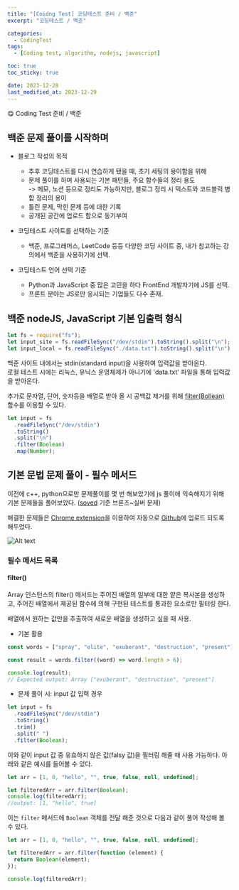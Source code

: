 ```yaml
---
title: "[Coidng Test] 코딩테스트 준비 / 백준"
excerpt: "코딩테스트 / 백준"

categories:
  - CodingTest
tags:
  - [Coding test, algorithm, nodejs, javascript]

toc: true
toc_sticky: true

date: 2023-12-28
last_modified_at: 2023-12-29
---
```


😋 Coding Test 준비 / 백준

## 백준 문제 풀이를 시작하며

- 블로그 작성의 목적

  - 추후 코딩테스트를 다시 연습하게 됐을 때, 초기 세팅의 용이함을 위해
  - 문제 풀이를 하며 사용되는 기본 패턴들, 주요 함수들의 정리 용도  
    -> 메모, 노션 등으로 정리도 가능하지만, 블로그 정리 시 텍스트와 코드블럭 병합 정리의 용이
  - 틀린 문제, 막힌 문제 등에 대한 기록
  - 공개된 공간에 업로드 함으로 동기부여

- 코딩테스트 사이트를 선택하는 기준
  - 백준, 프로그래머스, LeetCode 등등 다양한 코딩 사이트 중, 내가 참고하는 강의에서 백준을 사용하기에 선택.
- 코딩테스트 언어 선택 기준
  - Python과 JavaScript 중 많은 고민을 하다 FrontEnd 개발자기에 JS를 선택.
  - 프론트 분야는 JS로만 응시되는 기업들도 다수 존재.

## 백준 nodeJS, JavaScript 기본 입출력 형식

```js
let fs = require("fs");
let input_site = fs.readFileSync("/dev/stdin").toString().split("\n");
let input_local = fs.readFileSync("./data.txt").toString().split("\n");
```

백준 사이트 내에서는 stdin(standard input)을 사용하여 입력값을 받아온다.  
로컬 테스트 시에는 리눅스, 유닉스 운영체제가 아니기에 'data.txt' 파일을 통해 입력값을 받아온다.

추가로 문자열, 단어, 숫자등을 배열로 받아 올 시 공백값 제거를 위해 [filter(Bollean)](#filter) 함수를 이용할 수 있다.

```js
let input = fs
  .readFileSync("/dev/stdin")
  .toString()
  .split("\n")
  .filter(Boolean)
  .map(Number);
```

## 기본 문법 문제 풀이 - 필수 메서드

이전에 c++, python으로만 문제풀이를 몇 번 해보았기에 js 풀이에 익숙해지기 위해 기본 문제들을 풀어보았다. ([soved](https://solved.ac/problems/level) 기준 브론즈~실버 문제)

해결한 문제들은 [Chrome extension](https://chromewebstore.google.com/detail/ccammcjdkpgjmcpijpahlehmapgmphmk?hl=ko&utm_source=ext_sidebar)을 이용하여 자동으로 [Github](https://github.com/bbyik-k/Baekjoon)에 업로드 되도록 해두었다.

![Alt text](https://github.com/bbyik-k/bbyik-k.github.io/assets/47810773/e970e8e5-c1d3-4be3-8a53-4f7171cacd00)

### 필수 메서드 목록

#### filter()

Array 인스턴스의 filter() 메서드는 주어진 배열의 일부에 대한 얕은 복사본을 생성하고, 주어진 배열에서 제공된 함수에 의해 구현된 테스트를 통과한 요소로만 필터링 한다.

배열에서 원하는 값만을 추출하여 새로운 배열을 생성하고 싶을 때 사용.

- 기본 활용

```js
const words = ["spray", "elite", "exuberant", "destruction", "present"];

const result = words.filter((word) => word.length > 6);

console.log(result);
// Expected output: Array ["exuberant", "destruction", "present"]
```

- 문제 풀이 시: input 값 입력 경우

```js
let input = fs
  .readFileSync("/dev/stdin")
  .toString()
  .trim()
  .split(" ")
  .filter(Boolean);
```

이와 같이 input 값 중 유효하지 않은 값(falsy 값)을 필터링 해줄 때 사용 가능하다. 아래와 같은 예시를 들어볼 수 있다.

```js
let arr = [1, 0, "hello", "", true, false, null, undefined];

let filteredArr = arr.filter(Boolean);
console.log(filteredArr);
//output: [1, "hello", true]
```

이는 `filter` 메서드에 `Boolean` 객체를 전달 해준 것으로 다음과 같이 풀어 작성해 볼 수 있다.

```js
let arr = [1, 0, "hello", "", true, false, null, undefined];

let filteredArr = arr.filter(function (element) {
  return Boolean(element);
});

console.log(filteredArr);
```
